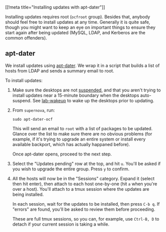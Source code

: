 [[!meta title="Installing updates with apt-dater"]]

Installing updates requires root (`ocfroot` group). Besides that, anybody
should feel free to install updates at any time. Generally it is quite safe,
though you might want to keep an eye on important things to ensure they start
again after being updated (MySQL, LDAP, and Kerberos are the common offenders).


## apt-dater

We install updates using [apt-dater](https://www.ibh.de/apt-dater/). We wrap it
in a script that builds a list of hosts from LDAP and sends a summary email to
root.

To install updates:

1. Make sure the desktops are not [suspended](https://github.com/ocf/puppet/blob/master/modules/ocf_desktop/files/suspend/ocf-suspend), and that you aren't trying to install updates near a 15-minute boundary when the desktops auto-suspend. See [lab-wakeup](https://github.com/ocf/ocfweb/tree/master/ocfweb/docs/docs/staff/scripts/lab-wakeup.md) to wake up the desktops prior to updating.

2. From `supernova`, run:

       sudo apt-dater-ocf

   This will send an email to `root` with a list of packages to be updated.
   Glance over the list to make sure there are no obvious problems (for
   example, if it's trying to upgrade an entire system or install every
   available backport, which has actually happaned before).

   Once apt-dater opens, proceed to the next step.

3. Select the "Updates pending" row at the top, and hit `u`. You'll be asked if
   you wish to upgrade the entire group. Press `y` to confirm.

4. All the hosts will now be in the "Sessions" category. Expand it (select then
   hit enter), then attach to each host one-by-one (hit `a` when you're over a
   host). You'll attach to a tmux session where the updates are being
   installed.

   In each session, wait for the updates to be installed, then press `C-b q`.
   If "errors" are found, you'll be asked to review them before proceeding.

   These are full tmux sessions, so you can, for example, use `Ctrl-B, D` to
   detach if your current session is taking a while.
